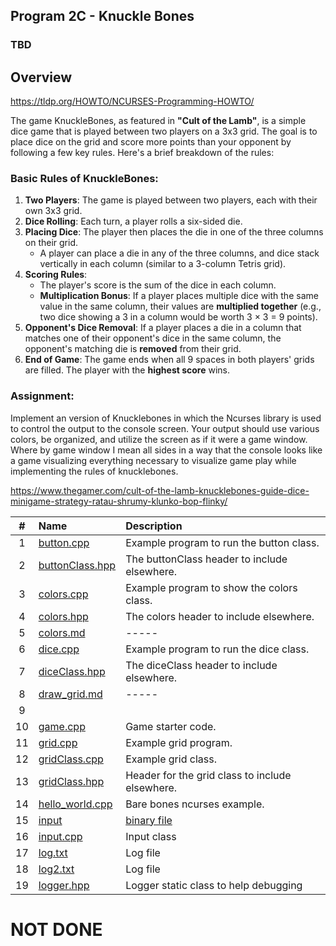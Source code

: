 ## Program 2C - Knuckle Bones

### TBD

## Overview

https://tldp.org/HOWTO/NCURSES-Programming-HOWTO/

The game KnuckleBones, as featured in **"Cult of the Lamb"**, is a simple dice game that is played between two players on a 3x3 grid. The goal is to place dice on the grid and score more points than your opponent by following a few key rules. Here's a brief breakdown of the rules:

### Basic Rules of KnuckleBones:

1. **Two Players**: The game is played between two players, each with their own 3x3 grid.
2. **Dice Rolling**: Each turn, a player rolls a six-sided die.
3. **Placing Dice**: The player then places the die in one of the three columns on their grid.
   - A player can place a die in any of the three columns, and dice stack vertically in each column (similar to a 3-column Tetris grid).
4. **Scoring Rules**:
   - The player's score is the sum of the dice in each column.
   - **Multiplication Bonus**: If a player places multiple dice with the same value in the same column, their values are **multiplied together** (e.g., two dice showing a 3 in a column would be worth 3 × 3 = 9 points).
5. **Opponent's Dice Removal**: If a player places a die in a column that matches one of their opponent's dice in the same column, the opponent's matching die is **removed** from their grid.
6. **End of Game**: The game ends when all 9 spaces in both players' grids are filled. The player with the **highest score** wins.

### Assignment:

Implement an version of Knucklebones in which the Ncurses library is used to control the output to the console screen. Your output should use various colors, be organized, and utilize the screen as if it were a game window. Where by game window I mean all sides in a way that the console looks like a game visualizing everything necessary to visualize game play while implementing the rules of knucklebones.

https://www.thegamer.com/cult-of-the-lamb-knucklebones-guide-dice-minigame-strategy-ratau-shrumy-klunko-bop-flinky/

|  #  | Name                               | Description                                     |
| :-: | :--------------------------------- | :---------------------------------------------- |
|  1  | [button.cpp](button.cpp)           | Example program to run the button class.        |
|  2  | [buttonClass.hpp](buttonClass.hpp) | The buttonClass header to include elsewhere.    |
|  3  | [colors.cpp](colors.cpp)           | Example program to show the colors class.       |
|  4  | [colors.hpp](colors.hpp)           | The colors header to include elsewhere.         |
|  5  | [colors.md](colors.md)             | -----                                           |
|  6  | [dice.cpp](dice.cpp)               | Example program to run the dice class.          |
|  7  | [diceClass.hpp](diceClass.hpp)     | The diceClass header to include elsewhere.      |
|  8  | [draw_grid.md](draw_grid.md)       | -----                                           |
|  9  |                                    |                                                 |
| 10  | [game.cpp](game.cpp)               | Game starter code.                              |
| 11  | [grid.cpp](grid.cpp)               | Example grid program.                           |
| 12  | [gridClass.cpp](gridClass.cpp)     | Example grid class.                             |
| 13  | [gridClass.hpp](gridClass.hpp)     | Header for the grid class to include elsewhere. |
| 14  | [hello_world.cpp](hello_world.cpp) | Bare bones ncurses example.                     |
| 15  | [input](input)                     | [binary file](input)                            |
| 16  | [input.cpp](input.cpp)             | Input class                                     |
| 17  | [log.txt](log.txt)                 | Log file                                        |
| 18  | [log2.txt](log2.txt)               | Log file                                        |
| 19  | [logger.hpp](logger.hpp)           | Logger static class to help debugging           |

# NOT DONE

<!--
### Design Steps

1. **Define the 3x3 Grid for Each Player**:
   - Use a 2D array (3x3) for each player to represent the grid where dice will be placed.
2. **Dice Rolling**:
   - Simulate the rolling of a six-sided die using a random number generator.
3. **Dice Placement**:
   - Allow the player to select a column to place the die.
   - Stack the dice in the column and apply the multiplication rule if the dice match.
4. **Opponent's Dice Removal**:
   - If the placed die matches the value of an opponent's die in the same column, remove the opponent's die from the grid.
5. **Scoring**:
   - Calculate each player's score based on the sum of the dice in each column, applying the multiplication rule for matching dice.
6. **Game End**:
   - The game ends when both grids are full, and the program should declare the winner based on the total score.

### Example of Basic Code Structure (Python):

Here’s a simplified outline to get you started:

```python
import random

def roll_die():
    return random.randint(1, 6)

def print_grid(grid):
    for row in grid:
        print(row)

def place_die(grid, die, column):
    for row in range(2, -1, -1):  # Place the die in the first available spot in the column
        if grid[row][column] == 0:
            grid[row][column] = die
            break

def calculate_score(grid):
    score = 0
    for col in range(3):
        col_values = [grid[row][col] for row in range(3) if grid[row][col] != 0]
        if len(col_values) > 1 and len(set(col_values)) == 1:  # Multiplication bonus
            score += col_values[0] * len(col_values)
        else:
            score += sum(col_values)
    return score

def knucklebones_game():
    player1_grid = [[0 for _ in range(3)] for _ in range(3)]
    player2_grid = [[0 for _ in range(3)] for _ in range(3)]

    current_player = 1

    while True:
        if current_player == 1:
            die = roll_die()
            print(f"Player 1 rolls: {die}")
            col = int(input("Choose a column to place your die (0, 1, 2): "))
            place_die(player1_grid, die, col)
            current_player = 2
        else:
            die = roll_die()
            print(f"Player 2 rolls: {die}")
            col = int(input("Choose a column to place your die (0, 1, 2): "))
            place_die(player2_grid, die, col)
            current_player = 1

        print("Player 1 Grid:")
        print_grid(player1_grid)
        print("Player 2 Grid:")
        print_grid(player2_grid)

        # Scoring logic and game end condition goes here (when all slots are filled)
        if all(all(cell != 0 for cell in row) for row in player1_grid + player2_grid):
            print("Game Over!")
            p1_score = calculate_score(player1_grid)
            p2_score = calculate_score(player2_grid)
            print(f"Player 1 Score: {p1_score}")
            print(f"Player 2 Score: {p2_score}")
            if p1_score > p2_score:
                print("Player 1 Wins!")
            elif p1_score < p2_score:
                print("Player 2 Wins!")
            else:
                print("It's a tie!")
            break

knucklebones_game()
```

### Additional Features for Advanced Students:

- Add a graphical user interface (GUI) using a library like `Tkinter` or `pygame`.
- Include AI to play against a computer opponent.
- Implement a more complex scoring system or variation of the game’s rules.

This game is simple but involves important concepts like **random number generation**, **arrays**, **conditional logic**, and **loops**, making it a great programming exercise. Let me know if you need further refinement for the assignment! -->
